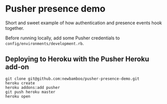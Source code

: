 # Pusher presence demo

Short and sweet example of how authentication and presence events hook together. 

Before running locally, add some Pusher credentials to `config/environments/development.rb`.

## Deploying to Heroku with the Pusher Heroku add-on

    git clone git@github.com:newbamboo/pusher-presence-demo.git
    heroku create
    heroku addons:add pusher
    git push heroku master
    heroku open
